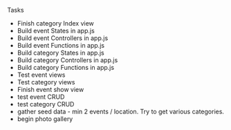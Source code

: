Tasks
  - Finish category Index view
  - Build event States in app.js
  - Build event Controllers in app.js
  - Build event Functions in app.js
  - Build category States in app.js
  - Build category Controllers in app.js
  - Build category Functions in app.js
  - Test event views
  - Test category views
  - Finish event show view
  - test event CRUD
  - test category CRUD
  - gather seed data - min 2 events / location. Try to get various categories.
  - begin photo gallery
